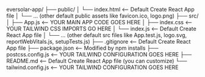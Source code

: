 eversolar-app/
├── public/
│   └── index.html             <-- Default Create React App file
│   └── ... (other default public assets like favicon.ico, logo.png)
├── src/
│   ├── App.js                 <-- YOUR MAIN APP CODE GOES HERE
│   ├── index.css              <-- YOUR TAILWIND CSS IMPORTS GO HERE
│   └── index.js               <-- Default Create React App file
│   └── ... (other default src files like App.test.js, logo.svg, reportWebVitals.js, setupTests.js)
├── .gitignore                 <-- Default Create React App file
├── package.json               <-- Modified by npm installs
├── postcss.config.js          <-- YOUR TAILWIND CONFIGURATION GOES HERE
├── README.md                  <-- Default Create React App file (you can customize)
└── tailwind.config.js         <-- YOUR TAILWIND CONFIGURATION GOES HERE
